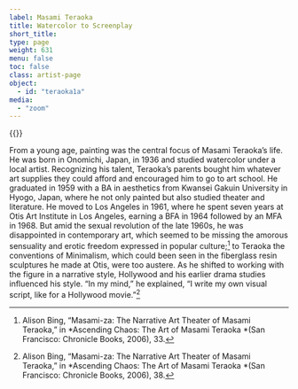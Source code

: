 ```yaml
---
label: Masami Teraoka
title: Watercolor to Screenplay
short_title:
type: page
weight: 631
menu: false
toc: false
class: artist-page
object:
  - id: "teraoka1a"
media:
  - "zoom"
---
```

{{<q-figure id="teraoka1a">}}

From a young age, painting was the central focus of Masami Teraoka’s life. He was born in Onomichi, Japan, in 1936 and studied watercolor under a local artist. Recognizing his talent, Teraoka’s parents bought him whatever art supplies they could afford and encouraged him to go to art school. He graduated in 1959 with a BA in aesthetics from Kwansei Gakuin University in Hyogo, Japan, where he not only painted but also studied theater and literature. He moved to Los Angeles in 1961, where he spent seven years at Otis Art Institute in Los Angeles, earning a BFA in 1964 followed by an MFA in 1968. But amid the sexual revolution of the late 1960s, he was disappointed in contemporary art, which seemed to be missing the amorous sensuality and erotic freedom expressed in popular culture;[^1] to Teraoka the conventions of Minimalism, which could been seen in the fiberglass resin sculptures he made at Otis, were too austere. As he shifted to working with the figure in a narrative style, Hollywood and his earlier drama studies influenced his style. “In my mind,” he explained, “I write my own visual script, like for a Hollywood movie.”[^2]

[^1]: Alison Bing, “Masami-za: The Narrative Art Theater of Masami Teraoka,” in *Ascending Chaos: The Art of Masami Teraoka *(San Francisco: Chronicle Books, 2006), 33.

[^2]: Alison Bing, “Masami-za: The Narrative Art Theater of Masami Teraoka,” in *Ascending Chaos: The Art of Masami Teraoka *(San Francisco: Chronicle Books, 2006), 38.
